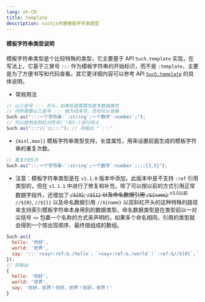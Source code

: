 ```yaml
---
lang: zh-CN
title: template
description: suchjs内置模板字符串类型
---
```


#### 模板字符串类型说明 <Badge text=">= 1.1.0" /> 

模板字符串类型是个比较特殊的类型，它主要基于 API `Such.template` 实现，在写法上，它基于三冒号 `:::` 作为模板字符串的开始标识，而不是 `:template`，主要是为了方便书写和代码查看。其它更详细内容可以参考 API [`Such.template`](../api.md#such-template) 的具体说明。 

- 常规用法

```javascript
// 以三冒号 ::: 开头，如果后面需要加更多数据属性
// 同样需要以三冒号 ::: 做为结束符，否则可以省略
Such.as(":::一个字符串-`:string`;一个数字`:number`;");
// 可以使用反斜杠对符号(`)和(:)进行转义
Such.as(":::\\`\\:::"); // 将输出 "`:::"
```

- `{min[,max]}` 模板字符串类型支持，长度属性，用来设置前面生成的模板字符串的重复次数。

```javascript
// 重复3到5次
Such.as(":::一个字符串-`:string`;一个数字`:number`;:::{3,5}");
```

- 注意：模板字符串类型是在 `v1.1.0` 版本中添加，此版本中是不支持 `:ref` 引用类型的，但在 `v1.1.1` 中进行了修复和补充，除了可以按以前的方式引用正常数据字段外，还增加了<del> `/${0}`, `/${1}` 以及命名数据引用 `/${name}` </del><sup>v3.0以前</sup> `//${0}`, `//${1}` 以及命名数据引用 `//${name}` 以双斜杠开头的这种特殊的路径来支持索引模板字符串本身用到的数据类型。命名数据类型是在类型前以一对尖括号 `<>` 包裹一个名称的方式来声明的，如果多个命名相同，引用的类型就会得到一个按出现顺序、最终值组成的数组。

```javascript
Such.as({
  hello: '你好',
  world: '世界',
  say: ':::`<say>:ref:&./hello`，`<say>:ref:&./world`！`:ref:&//${0}`，`:ref:&//${1}`！`:ref:&//${say}:@join("，")`！'
});
// 将输出
{
  hello: '你好',
  world: '世界',
  say: '你好，世界！你好，世界！你好，世界！'
}
```